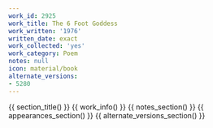 ```yaml
---
work_id: 2925
work_title: The 6 Foot Goddess
work_written: '1976'
written_date: exact
work_collected: 'yes'
work_category: Poem
notes: null
icon: material/book
alternate_versions:
- 5280
---
```


{{ section_title() }}
{{ work_info() }}
{{ notes_section() }}
{{ appearances_section() }}
{{ alternate_versions_section() }}